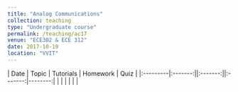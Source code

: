 ```yaml
---
title: "Analog Communications"
collection: teaching
type: "Undergraduate course"
permalink: /teaching/ac17
venue: "ECE302 & ECE 312"
date: 2017-10-19
location: "VVIT"
---
```


| Date   | Topic   | Tutorials | Homework | Quiz |
|:---------|:-------:||:-------:||:-------:|--------:|
|         |       |       |     |     |

